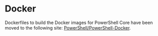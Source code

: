 # Docker

Dockerfiles to build the Docker images for PowerShell Core have been moved to 
the following site: [PowerShell/PowerShell-Docker](https://github.com/PowerShell/PowerShell-Docker).
